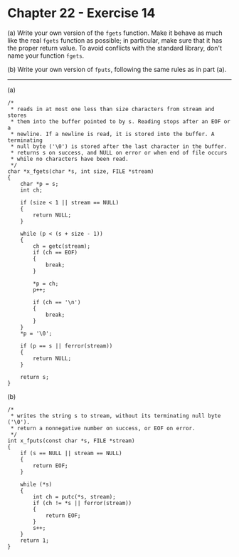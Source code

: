 # Chapter 22 - Exercise 14

(a) Write your own version of the `fgets` function. Make it behave as much like the real `fgets` function as possible; in particular, make sure that it has the proper return value. To avoid conflicts with the standard library, don't name your function `fgets`.  

(b) Write your own version of `fputs`, following the same rules as in part (a).  

---

(a)
```
/*
 * reads in at most one less than size characters from stream and stores 
 * them into the buffer pointed to by s. Reading stops after an EOF or a 
 * newline. If a newline is read, it is stored into the buffer. A terminating
 * null byte ('\0') is stored after the last character in the buffer.
 * returns s on success, and NULL on error or when end of file occurs 
 * while no characters have been read.
 */
char *x_fgets(char *s, int size, FILE *stream)
{
    char *p = s;
    int ch;

    if (size < 1 || stream == NULL)
    {
        return NULL;
    }

    while (p < (s + size - 1))
    {
        ch = getc(stream);
        if (ch == EOF)
        {
            break;
        }

        *p = ch;
        p++;

        if (ch == '\n')
        {
            break;
        }
    }
    *p = '\0';

    if (p == s || ferror(stream))
    {
        return NULL;
    }

    return s;
}
```

(b)
```
/* 
 * writes the string s to stream, without its terminating null byte ('\0'). 
 * return a nonnegative number on success, or EOF on error. 
 */
int x_fputs(const char *s, FILE *stream)
{   
    if (s == NULL || stream == NULL)
    {   
        return EOF;
    }

    while (*s)
    {
        int ch = putc(*s, stream);
        if (ch != *s || ferror(stream))
        {
            return EOF;
        }
        s++;
    }
    return 1;
}
```
